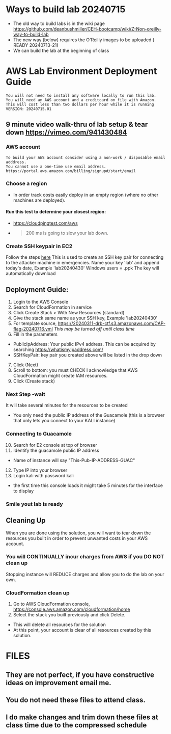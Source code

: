 # Ways to build lab 20240715
*	The old way to build labs is in the wiki page https://github.com/deanbushmiller/CEH-bootcamp/wiki/Z-Non-oreilly-way-to-build-lab
*	The new way (below) requires the O'Reilly images to be uploaded ( READY 20240713-21) 
*	We can build the lab at the beginning of class

# AWS Lab Environment Deployment Guide
	You will not need to install any software locally to run this lab.
	You will need an AWS account and a creditcard on file with Amazon.
	This will cost less than two dollars per hour while it is running
	VERSION: 20240715.01
## 9 minute video walk-thru of lab setup & tear down https://vimeo.com/941430484

### AWS account
	To build your AWS account consider using a non-work / disposable email adddress.
	You cannot use a one-time use email address.
	https://portal.aws.amazon.com/billing/signup#/start/email
### Choose a region
*	In order track costs easily deploy in an empty region (where no other machines are deployed).
#### Run this test to determine your closest region:
*	https://cloudpingtest.com/aws
*	>200 ms is going to slow your lab down.
### Create SSH keypair in EC2
Follow the steps [here](https://docs.aws.amazon.com/AWSEC2/latest/UserGuide/create-key-pairs.html#having-ec2-create-your-key-pair) 
This is used to create an SSH key pair for connecting to the attacker machine in emergencies.
Name your key 'lab' and append today's date, Example 'lab20240430'
Windows users = .ppk
The key will automatically download
## Deployment Guide:
1. Login to the AWS Console
2. Search for CloudFormation in service
3. Click Create Stack > With New Resources (standard)
4. Give the stack same name as your SSH key, Example 'lab20240430' 
5. For template source, https://20240311-drb-ctf.s3.amazonaws.com/CAP-flag-20240716.yml
   _This may be turned off until class time_
6. Fill in the parameters
- PublicIpAddress: Your public IPv4 address.
  This can be acquired by searching https://whatismyipaddress.com/
- SSHKeyPair: key pair you created above will be listed in the drop down
7. Click (Next)
8. Scroll to bottom: you must CHECK I acknowledge that AWS CloudFormation might create IAM resources.
9. Click (Create stack)
### Next Step -wait
It will take several minutes for the resources to be created
- You only need the public IP address of the Guacamole (this is a browser that only lets you connect to your KALI instance)
### Connecting to Guacamole
10. Search for E2 console at top of browser
11. Identify the guacamole public IP address
- Name of instance will say "This-Pub-IP-ADDRESS-GUAC"
12. Type IP into your browser
13. Login kali with password kali
- the first time this console loads it might take 5 minutes for the interface to display
### Smile yout lab is ready

## Cleaning Up
When you are done using the solution, you will want to tear down the resources you built in order to prevent unwanted costs in your AWS account.

### You will CONTINUALLY incur charges from AWS if you DO NOT clean up
Stopping instance will REDUCE charges and allow you to do the lab on your own.

### CloudFormation clean up
1. Go to AWS CloudFormation console, https://console.aws.amazon.com/cloudformation/home
2. Select the stack you built previously and click Delete. 
- This will delete all resources for the solution
- At this point, your account is clear of all resources created by this solution.

# FILES
## They are not perfect, if you have constructive ideas on improvement email me.
## You do not need these files to attend class.
## I do make changes and trim down these files at class time due to the compressed schedule 

